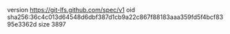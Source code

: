 version https://git-lfs.github.com/spec/v1
oid sha256:36c4c013d64548d6dbf387d1cb9a22c867f88183aaa359fd5f4bcf8395e3362d
size 3897
